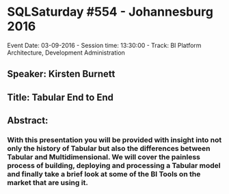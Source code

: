 # SQLSaturday #554 - Johannesburg 2016
Event Date: 03-09-2016 - Session time: 13:30:00 - Track: BI Platform Architecture, Development  Administration
## Speaker: Kirsten Burnett
## Title: Tabular End to End
## Abstract:
### With this presentation you will be provided with insight into not only the history of Tabular but also the differences between Tabular and Multidimensional. We will  cover the painless process of building, deploying and processing a Tabular model and finally take a brief look at some of the BI Tools on the market that are using it.
